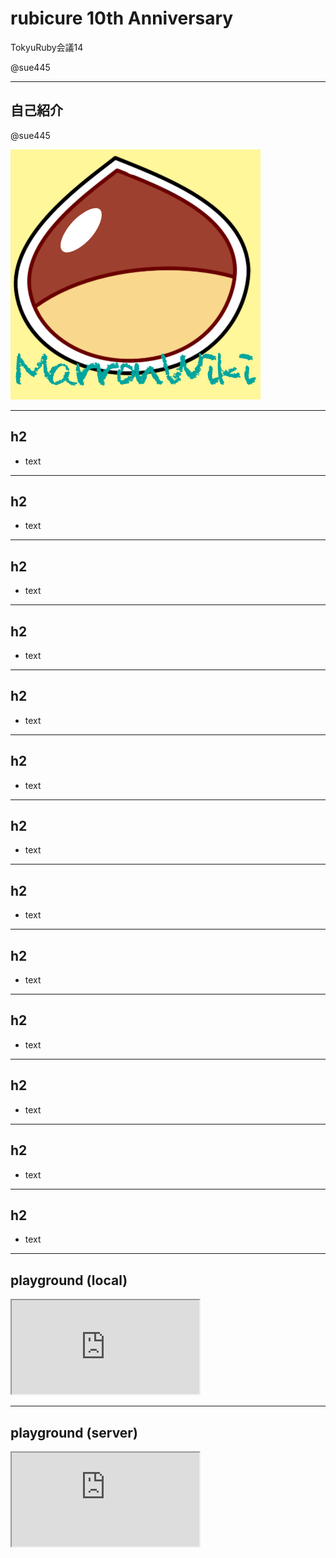 # rubicure 10th Anniversary
TokyuRuby会議14

@sue445

---
## 自己紹介
@sue445

![sue445](img/sue445.png)

---
## h2
* text

---
## h2
* text

---
## h2
* text

---
## h2
* text

---
## h2
* text

---
## h2
* text

---
## h2
* text

---
## h2
* text

---
## h2
* text

---
## h2
* text

---
## h2
* text

---
## h2
* text

---
## h2
* text

---
## playground (local)
<iframe class="playground" src="http://localhost:9292/play?editor_height=8em&font_size=24&input=puts%201%20%2B%202">
</iframe>

---
## playground (server)
<iframe class="playground" src="https://rubicure-playground-lczknh2o4a-an.a.run.app/play?editor_height=8em&font_size=24&input=puts%201%20%2B%202">
</iframe>
